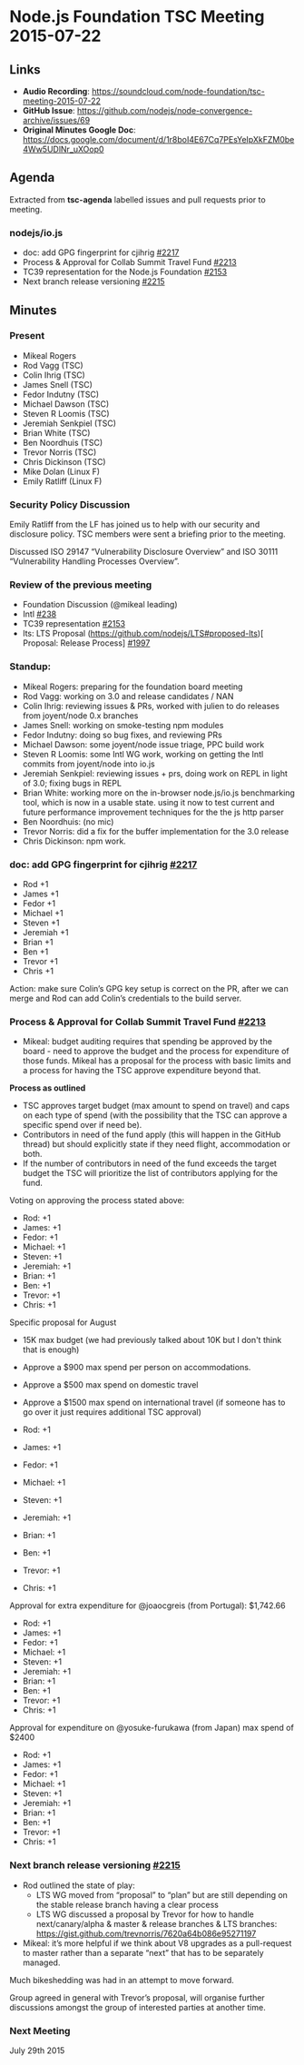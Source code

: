 # Node.js Foundation TSC Meeting 2015-07-22

## Links

* **Audio Recording**: https://soundcloud.com/node-foundation/tsc-meeting-2015-07-22
* **GitHub Issue**: https://github.com/nodejs/node-convergence-archive/issues/69
* **Original Minutes Google Doc**: https://docs.google.com/document/d/1r8boI4E67Cq7PEsYeIpXkFZM0be4Ww5UDlNr_uXOop0

## Agenda

Extracted from **tsc-agenda** labelled issues and pull requests prior to meeting.

### nodejs/io.js

* doc: add GPG fingerprint for cjihrig [#2217](https://github.com/nodejs/io.js/pull/2217)
* Process & Approval for Collab Summit Travel Fund [#2213](https://github.com/nodejs/io.js/issues/2213)
* TC39 representation for the Node.js Foundation [#2153](https://github.com/nodejs/io.js/issues/2153)
* Next branch release versioning [#2215](https://github.com/nodejs/io.js/issues/2215)

## Minutes

### Present

* Mikeal Rogers
* Rod Vagg (TSC)
* Colin Ihrig (TSC)
* James Snell (TSC)
* Fedor Indutny (TSC)
* Michael Dawson (TSC)
* Steven R Loomis (TSC)
* Jeremiah Senkpiel (TSC)
* Brian White (TSC)
* Ben Noordhuis (TSC)
* Trevor Norris (TSC)
* Chris Dickinson (TSC)
* Mike Dolan (Linux F)
* Emily Ratliff (Linux F)

### Security Policy Discussion

Emily Ratliff from the LF has joined us to help with our security and disclosure policy. TSC members were sent a briefing prior to the meeting.

Discussed ISO 29147 “Vulnerability Disclosure Overview” and ISO 30111 “Vulnerability Handling Processes Overview”.

### Review of the previous meeting

* Foundation Discussion (@mikeal leading)
* Intl [#238](https://github.com/nodejs/io.js/issues/238)
* TC39 representation [#2153](https://github.com/nodejs/io.js/issues/2153)
* lts: LTS Proposal (https://github.com/nodejs/LTS#proposed-lts)[ Proposal: Release Process] [#1997](https://github.com/nodejs/io.js/issues/1997)

### Standup:

* Mikeal Rogers: preparing for the foundation board meeting
* Rod Vagg: working on 3.0 and release candidates / NAN
* Colin Ihrig: reviewing issues  & PRs, worked with julien to do releases from joyent/node 0.x branches
* James Snell: working on smoke-testing npm modules
* Fedor Indutny: doing so bug fixes, and reviewing PRs
* Michael Dawson: some joyent/node issue triage, PPC build work
* Steven R Loomis: some Intl WG work, working on getting the Intl commits from joyent/node into io.js
* Jeremiah Senkpiel: reviewing issues + prs, doing work on REPL in light of 3.0; fixing bugs in REPL
* Brian White: working more on the in-browser node.js/io.js benchmarking tool, which is now in a usable state. using it now to test current and future performance improvement techniques for the the js http parser
* Ben Noordhuis: (no mic)
* Trevor Norris: did a fix for the buffer implementation for the 3.0 release
* Chris Dickinson: npm work.

### doc: add GPG fingerprint for cjihrig [#2217](https://github.com/nodejs/io.js/pull/2217)

* Rod +1
* James +1
* Fedor +1
* Michael +1
* Steven +1
* Jeremiah +1
* Brian +1
* Ben +1
* Trevor +1
* Chris +1

Action: make sure Colin’s GPG key setup is correct on the PR, after we can merge and Rod can add Colin’s credentials to the build server.

### Process & Approval for Collab Summit Travel Fund [#2213](https://github.com/nodejs/io.js/issues/2213)

* Mikeal: budget auditing requires that spending be approved by the board - need to approve the budget and the process for expenditure of those funds. Mikeal has a proposal for the process with basic limits and a process for having the TSC approve expenditure beyond that.

**Process as outlined**

* TSC approves target budget (max amount to spend on travel) and caps on each type of spend (with the possibility that the TSC can approve a specific spend over if need be).
* Contributors in need of the fund apply (this will happen in the GitHub thread) but should explicitly state if they need flight, accommodation or both.
* If the number of contributors in need of the fund exceeds the target budget the TSC will prioritize the list of contributors applying for the fund.

Voting on approving the process stated above:

* Rod: +1
* James: +1
* Fedor: +1
* Michael: +1
* Steven: +1
* Jeremiah: +1
* Brian: +1
* Ben: +1
* Trevor: +1
* Chris: +1

Specific proposal for August

* 15K max budget (we had previously talked about 10K but I don't think that is enough)
* Approve a $900 max spend per person on accommodations.
* Approve a $500 max spend on domestic travel
* Approve a $1500 max spend on international travel (if someone has to go over it just requires additional TSC approval)

* Rod: +1
* James: +1
* Fedor: +1
* Michael: +1
* Steven: +1
* Jeremiah: +1
* Brian: +1
* Ben: +1
* Trevor: +1
* Chris: +1

Approval for extra expenditure for @joaocgreis (from Portugal): $1,742.66

* Rod: +1
* James: +1
* Fedor: +1
* Michael: +1
* Steven: +1
* Jeremiah: +1
* Brian: +1
* Ben: +1
* Trevor: +1
* Chris: +1

Approval for expenditure on @yosuke-furukawa (from Japan) max spend of $2400

* Rod: +1
* James: +1
* Fedor: +1
* Michael: +1
* Steven: +1
* Jeremiah: +1
* Brian: +1
* Ben: +1
* Trevor: +1
* Chris: +1

### Next branch release versioning [#2215](https://github.com/nodejs/io.js/issues/2215)

* Rod outlined the state of play:
  - LTS WG moved from “proposal” to “plan” but are still depending on the stable release branch having a clear process
  - LTS WG discussed a proposal by Trevor for how to handle next/canary/alpha & master & release branches & LTS branches: https://gist.github.com/trevnorris/7620a64b086e95271197
* Mikeal: it’s more helpful if we think about V8 upgrades as a pull-request to master rather than a separate “next” that has to be separately managed.

Much bikeshedding was had in an attempt to move forward.

Group agreed in general with Trevor’s proposal, will organise further discussions amongst the group of interested parties at another time.

### Next Meeting

July 29th 2015
